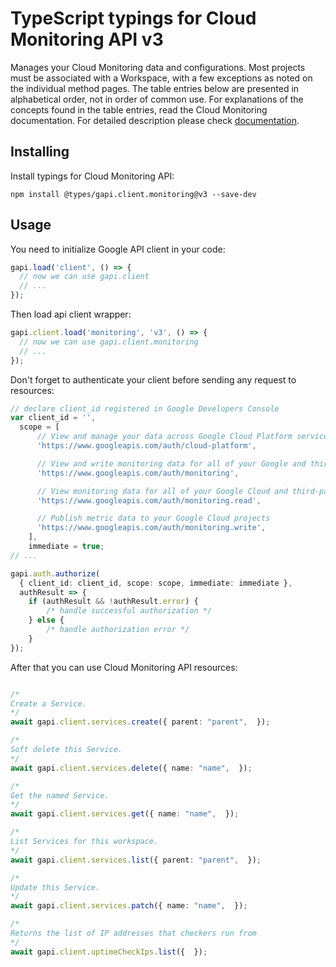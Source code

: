 # TypeScript typings for Cloud Monitoring API v3

Manages your Cloud Monitoring data and configurations. Most projects must be associated with a Workspace, with a few exceptions as noted on the individual method pages. The table entries below are presented in alphabetical order, not in order of common use. For explanations of the concepts found in the table entries, read the Cloud Monitoring documentation.
For detailed description please check [documentation](https://cloud.google.com/monitoring/api/).

## Installing

Install typings for Cloud Monitoring API:

```
npm install @types/gapi.client.monitoring@v3 --save-dev
```

## Usage

You need to initialize Google API client in your code:

```typescript
gapi.load('client', () => {
  // now we can use gapi.client
  // ...
});
```

Then load api client wrapper:

```typescript
gapi.client.load('monitoring', 'v3', () => {
  // now we can use gapi.client.monitoring
  // ...
});
```

Don't forget to authenticate your client before sending any request to resources:

```typescript
// declare client_id registered in Google Developers Console
var client_id = '',
  scope = [ 
      // View and manage your data across Google Cloud Platform services
      'https://www.googleapis.com/auth/cloud-platform',

      // View and write monitoring data for all of your Google and third-party Cloud and API projects
      'https://www.googleapis.com/auth/monitoring',

      // View monitoring data for all of your Google Cloud and third-party projects
      'https://www.googleapis.com/auth/monitoring.read',

      // Publish metric data to your Google Cloud projects
      'https://www.googleapis.com/auth/monitoring.write',
    ],
    immediate = true;
// ...

gapi.auth.authorize(
  { client_id: client_id, scope: scope, immediate: immediate },
  authResult => {
    if (authResult && !authResult.error) {
        /* handle successful authorization */
    } else {
        /* handle authorization error */
    }
});
```

After that you can use Cloud Monitoring API resources:

```typescript

/*
Create a Service.
*/
await gapi.client.services.create({ parent: "parent",  });

/*
Soft delete this Service.
*/
await gapi.client.services.delete({ name: "name",  });

/*
Get the named Service.
*/
await gapi.client.services.get({ name: "name",  });

/*
List Services for this workspace.
*/
await gapi.client.services.list({ parent: "parent",  });

/*
Update this Service.
*/
await gapi.client.services.patch({ name: "name",  });

/*
Returns the list of IP addresses that checkers run from
*/
await gapi.client.uptimeCheckIps.list({  });
```
